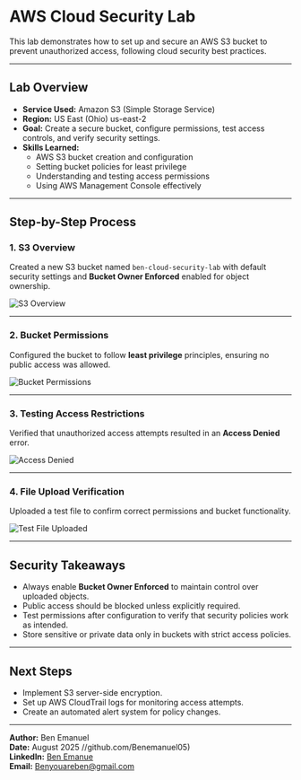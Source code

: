 # AWS Cloud Security Lab

This lab demonstrates how to set up and secure an AWS S3 bucket to prevent unauthorized access, following cloud security best practices.

---

## **Lab Overview**
- **Service Used:** Amazon S3 (Simple Storage Service)
- **Region:** US East (Ohio) us-east-2
- **Goal:** Create a secure bucket, configure permissions, test access controls, and verify security settings.
- **Skills Learned:**
  - AWS S3 bucket creation and configuration
  - Setting bucket policies for least privilege
  - Understanding and testing access permissions
  - Using AWS Management Console effectively

---

## **Step-by-Step Process**

### 1. S3 Overview
Created a new S3 bucket named `ben-cloud-security-lab` with default security settings and **Bucket Owner Enforced** enabled for object ownership.

![S3 Overview](s3_overview.png)

---

### 2. Bucket Permissions
Configured the bucket to follow **least privilege** principles, ensuring no public access was allowed.

![Bucket Permissions](bucket_permissions.png)

---

### 3. Testing Access Restrictions
Verified that unauthorized access attempts resulted in an **Access Denied** error.

![Access Denied](access_denied.png)

---

### 4. File Upload Verification
Uploaded a test file to confirm correct permissions and bucket functionality.

![Test File Uploaded](test_file_uploaded.png)

---

## **Security Takeaways**
- Always enable **Bucket Owner Enforced** to maintain control over uploaded objects.
- Public access should be blocked unless explicitly required.
- Test permissions after configuration to verify that security policies work as intended.
- Store sensitive or private data only in buckets with strict access policies.

---

## **Next Steps**
- Implement S3 server-side encryption.
- Set up AWS CloudTrail logs for monitoring access attempts.
- Create an automated alert system for policy changes.

---

**Author:** Ben Emanuel  
**Date:** August 2025
//github.com/Benemanuel05)  
**LinkedIn:** [Ben Emanue](https://www.linkedin.com/in/emanuel05/)  
**Email:** Benyouareben@gmail.com
